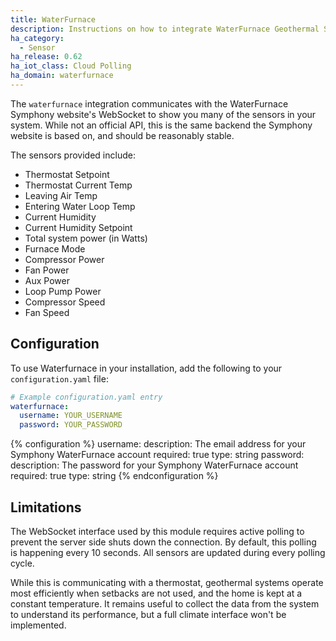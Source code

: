 ```yaml
---
title: WaterFurnace
description: Instructions on how to integrate WaterFurnace Geothermal System into Home Assistant.
ha_category:
  - Sensor
ha_release: 0.62
ha_iot_class: Cloud Polling
ha_domain: waterfurnace
---
```


The `waterfurnace` integration communicates with the WaterFurnace Symphony website's WebSocket to show you many of the sensors in your system. While not an official API, this is the same backend the Symphony website is based on, and should be reasonably stable.

The sensors provided include:

- Thermostat Setpoint
- Thermostat Current Temp
- Leaving Air Temp
- Entering Water Loop Temp
- Current Humidity
- Current Humidity Setpoint
- Total system power (in Watts)
- Furnace Mode
- Compressor Power
- Fan Power
- Aux Power
- Loop Pump Power
- Compressor Speed
- Fan Speed

## Configuration

To use Waterfurnace in your installation, add the following to your `configuration.yaml` file:

```yaml
# Example configuration.yaml entry
waterfurnace:
  username: YOUR_USERNAME
  password: YOUR_PASSWORD
```

{% configuration %}
username:
  description: The email address for your Symphony WaterFurnace account
  required: true
  type: string
password:
  description: The password for your Symphony WaterFurnace account
  required: true
  type: string
{% endconfiguration %}

## Limitations

The WebSocket interface used by this module requires active polling to prevent the server side shuts down the connection. By default, this polling is happening every 10 seconds. All sensors are updated during every polling cycle.

While this is communicating with a thermostat, geothermal systems operate most efficiently when setbacks are not used, and the home is kept at a constant temperature. It remains useful to collect the data from the system to understand its performance, but a full climate interface won't be implemented.
